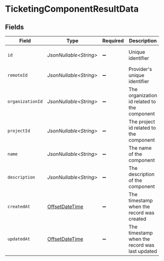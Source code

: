 # TicketingComponentResultData


## Fields

| Field                                                                                     | Type                                                                                      | Required                                                                                  | Description                                                                               | Example                                                                                   |
| ----------------------------------------------------------------------------------------- | ----------------------------------------------------------------------------------------- | ----------------------------------------------------------------------------------------- | ----------------------------------------------------------------------------------------- | ----------------------------------------------------------------------------------------- |
| `id`                                                                                      | *JsonNullable\<String>*                                                                   | :heavy_minus_sign:                                                                        | Unique identifier                                                                         | 8187e5da-dc77-475e-9949-af0f1fa4e4e3                                                      |
| `remoteId`                                                                                | *JsonNullable\<String>*                                                                   | :heavy_minus_sign:                                                                        | Provider's unique identifier                                                              | 8187e5da-dc77-475e-9949-af0f1fa4e4e3                                                      |
| `organizationId`                                                                          | *JsonNullable\<String>*                                                                   | :heavy_minus_sign:                                                                        | The organization id related to the component                                              | organization-001                                                                          |
| `projectId`                                                                               | *JsonNullable\<String>*                                                                   | :heavy_minus_sign:                                                                        | The project id related to the component                                                   | project-001                                                                               |
| `name`                                                                                    | *JsonNullable\<String>*                                                                   | :heavy_minus_sign:                                                                        | The name of the component                                                                 | Component Falcon                                                                          |
| `description`                                                                             | *JsonNullable\<String>*                                                                   | :heavy_minus_sign:                                                                        | The description of the component                                                          | Description of the component                                                              |
| `createdAt`                                                                               | [OffsetDateTime](https://docs.oracle.com/javase/8/docs/api/java/time/OffsetDateTime.html) | :heavy_minus_sign:                                                                        | The timestamp when the record was created                                                 | 2021-01-01T01:01:01.000Z                                                                  |
| `updatedAt`                                                                               | [OffsetDateTime](https://docs.oracle.com/javase/8/docs/api/java/time/OffsetDateTime.html) | :heavy_minus_sign:                                                                        | The timestamp when the record was last updated                                            | 2021-01-01T01:01:01.000Z                                                                  |